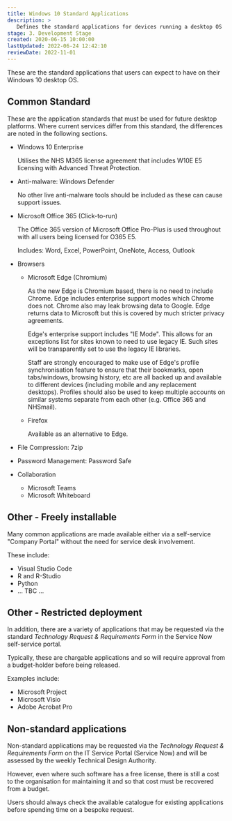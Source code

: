 ```yaml
---
title: Windows 10 Standard Applications
description: >
   Defines the standard applications for devices running a desktop OS
stage: 3. Development Stage
created: 2020-06-15 10:00:00
lastUpdated: 2022-06-24 12:42:10
reviewDate: 2022-11-01
---
```


These are the standard applications that users can expect to have on their Windows 10 desktop OS.

## Common Standard

These are the application standards that must be used for future desktop platforms. Where current services differ from this standard, the differences are noted in the following sections.

- Windows 10 Enterprise
  
  Utilises the NHS M365 license agreement that includes W10E E5 licensing with Advanced Threat Protection.

- Anti-malware: Windows Defender
  
  No other live anti-malware tools should be included as these can cause support issues.

- Microsoft Office 365 (Click-to-run)
  
  The Office 365 version of Microsoft Office Pro-Plus is used throughout with all users being licensed for O365 E5.

  Includes: Word, Excel, PowerPoint, OneNote, Access, Outlook

- Browsers
  
  - Microsoft Edge (Chromium)
    
    As the new Edge is Chromium based, there is no need to include Chrome. Edge includes enterprise support modes which Chrome does not. Chrome also may leak browsing data to Google. Edge returns data to Microsoft but this is covered by much stricter privacy agreements.

    Edge's enterprise support includes "IE Mode". This allows for an exceptions list for sites known to need to use legacy IE. Such sites will be transparently set to use the legacy IE libraries.

    Staff are strongly encouraged to make use of Edge's profile synchronisation feature to ensure that their bookmarks, open tabs/windows, browsing history, etc are all backed up and available to different devices (including mobile and any replacement desktops). Profiles should also be used to keep multiple accounts on similar systems separate from each other (e.g. Office 365 and NHSmail).

  - Firefox
    
    Available as an alternative to Edge.

- File Compression: 7zip
- Password Management: Password Safe

- Collaboration

  - Microsoft Teams
  - Microsoft Whiteboard

## Other - Freely installable

Many common applications are made available either via a self-service "Company Portal" without the need for service desk involvement.

These include:

* Visual Studio Code
* R and R-Studio
* Python
* ... TBC ...

## Other - Restricted deployment

In addition, there are a variety of applications that may be requested via the standard *Technology Request & Requirements Form* in the Service Now self-service portal.

Typically, these are chargable applications and so will require approval from a budget-holder before being released.

Examples include:

* Microsoft Project
* Microsoft Visio
* Adobe Acrobat Pro

## Non-standard applications

Non-standard applications may be requested via the *Technology Request & Requirements Form* on the IT Service Portal (Service Now) and will be assessed by the weekly Technical Design Authority.

However, even where such software has a free license, there is still a cost to the organisation for maintaining it and so that cost must be recovered from a budget.

Users should always check the available catalogue for existing applications before spending time on a bespoke request.
